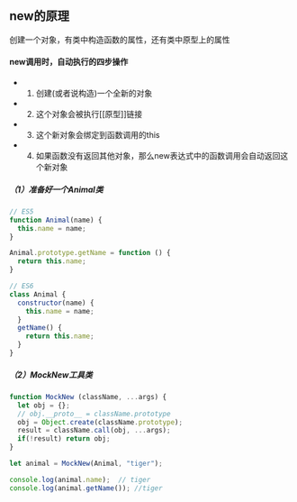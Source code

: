 ## new的原理
创建一个对象，有类中构造函数的属性，还有类中原型上的属性


#### new调用时，自动执行的四步操作
- 1. 创建(或者说构造)一个全新的对象
- 2. 这个对象会被执行[[原型]]链接
- 3. 这个新对象会绑定到函数调用的this
- 4. 如果函数没有返回其他对象，那么new表达式中的函数调用会自动返回这个新对象

##### （1）准备好一个Animal类
```js
// ES5
function Animal(name) {
  this.name = name;
}

Animal.prototype.getName = function () {
  return this.name;
}

// ES6
class Animal {
  constructor(name) {
    this.name = name;
  }
  getName() {
    return this.name;
  }
}
```

##### （2）MockNew工具类
```js
function MockNew (className, ...args) {
  let obj = {};
  // obj.__proto__ = className.prototype
  obj = Object.create(className.prototype);
  result = className.call(obj, ...args);
  if(!result) return obj;
}

let animal = MockNew(Animal, "tiger");

console.log(animal.name);  // tiger
console.log(animal.getName()); //tiger
```